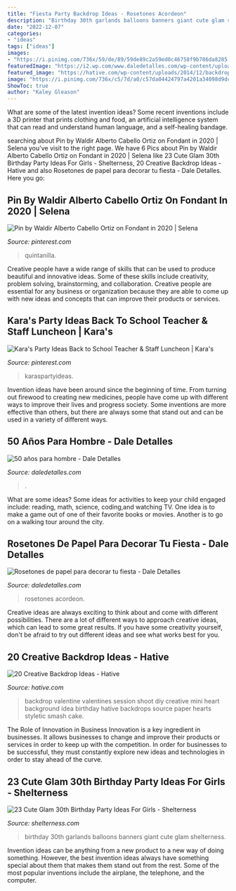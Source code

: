 ```yaml
---
title: "Fiesta Party Backdrop Ideas - Rosetones Acordeon"
description: "Birthday 30th garlands balloons banners giant cute glam shelterness"
date: "2022-12-07"
categories:
- "ideas"
tags: ["ideas"]
images:
- "https://i.pinimg.com/736x/59/de/89/59de89c2a59ed0c46758f9b786da8285.jpg"
featuredImage: "https://i2.wp.com/www.daledetalles.com/wp-content/uploads/2016/02/5027.jpg?resize=564%2C752"
featured_image: "https://hative.com/wp-content/uploads/2014/12/backdrop-ideas/10-creative-backdrop-ideas.jpg"
image: "https://i.pinimg.com/736x/c5/7d/a0/c57da04424797a4201a34098d9dc2952.jpg"
ShowToc: true
author: "Kaley Gleason"
---
```



What are some of the latest invention ideas?
Some recent inventions include a 3D printer that prints clothing and food, an artificial intelligence system that can read and understand human language, and a self-healing bandage.

	

		
searching about Pin by Waldir Alberto Cabello Ortiz on Fondant in 2020 | Selena you've visit to the right page. We have 6 Pics about Pin by Waldir Alberto Cabello Ortiz on Fondant in 2020 | Selena like 23 Cute Glam 30th Birthday Party Ideas For Girls - Shelterness, 20 Creative Backdrop Ideas - Hative and also Rosetones de papel para decorar tu fiesta - Dale Detalles. Here you go:
		
    
## Pin By Waldir Alberto Cabello Ortiz On Fondant In 2020 | Selena

<img loading=lazy src="https://i.pinimg.com/736x/59/de/89/59de89c2a59ed0c46758f9b786da8285.jpg" onerror="this.onerror=null;this.src='https://tse2.mm.bing.net/th?id=OIP.UtwA0FehmRxgAiXZ32bD2AHaNz&amp;pid=15.1';" alt="Pin by Waldir Alberto Cabello Ortiz on Fondant in 2020 | Selena">

_Source: pinterest.com_

>quintanilla. 

	

Creative people have a wide range of skills that can be used to produce beautiful and innovative ideas. Some of these skills include creativity, problem solving, brainstorming, and collaboration. Creative people are essential for any business or organization because they are able to come up with new ideas and concepts that can improve their products or services.

    
## Kara&#039;s Party Ideas Back To School Teacher &amp; Staff Luncheon | Kara&#039;s

<img loading=lazy src="https://i.pinimg.com/736x/c5/7d/a0/c57da04424797a4201a34098d9dc2952.jpg" onerror="this.onerror=null;this.src='https://tse3.mm.bing.net/th?id=OIP.ORihYdN0k0Z3wUEEP2MGOAHaJ3&amp;pid=15.1';" alt="Kara&#039;s Party Ideas Back to School Teacher &amp; Staff Luncheon | Kara&#039;s">

_Source: pinterest.com_

>karaspartyideas. 

	

Invention ideas have been around since the beginning of time. From turning out firewood to creating new medicines, people have come up with different ways to improve their lives and progress society. Some inventions are more effective than others, but there are always some that stand out and can be used in a variety of different ways.

    
## 50 Años Para Hombre - Dale Detalles

<img loading=lazy src="https://i2.wp.com/www.daledetalles.com/wp-content/uploads/2016/02/5027.jpg?resize=564%2C752" onerror="this.onerror=null;this.src='https://tse2.mm.bing.net/th?id=OIP.V2juDWyc-yUdrOAR7gJu0AHaJ4&amp;pid=15.1';" alt="50 años para hombre - Dale Detalles">

_Source: daledetalles.com_

>. 

	

What are some ideas?
Some ideas for activities to keep your child engaged include: reading, math, science, coding,and watching TV. One idea is to make a game out of one of their favorite books or movies. Another is to go on a walking tour around the city.

    
## Rosetones De Papel Para Decorar Tu Fiesta - Dale Detalles

<img loading=lazy src="https://i0.wp.com/www.daledetalles.com/wp-content/uploads/2017/02/flor-acordeon-o-roseton2.jpg?resize=549%2C822" onerror="this.onerror=null;this.src='https://tse1.mm.bing.net/th?id=OIP.PqlUAQxZ0urF8jQo5OPA0gHaLF&amp;pid=15.1';" alt="Rosetones de papel para decorar tu fiesta - Dale Detalles">

_Source: daledetalles.com_

>rosetones acordeon. 

	

Creative ideas are always exciting to think about and come with different possibilities. There are a lot of different ways to approach creative ideas, which can lead to some great results. If you have some creativity yourself, don't be afraid to try out different ideas and see what works best for you.

    
## 20 Creative Backdrop Ideas - Hative

<img loading=lazy src="https://hative.com/wp-content/uploads/2014/12/backdrop-ideas/10-creative-backdrop-ideas.jpg" onerror="this.onerror=null;this.src='https://tse2.mm.bing.net/th?id=OIP.uNUmSlDfdLBlWMhahRNitgHaLH&amp;pid=15.1';" alt="20 Creative Backdrop Ideas - Hative">

_Source: hative.com_

>backdrop valentine valentines session shoot diy creative mini heart background idea birthday hative backdrops source paper hearts styletic smash cake. 

	

The Role of Innovation in Business
Innovation is a key ingredient in businesses. It allows businesses to change and improve their products or services in order to keep up with the competition. In order for businesses to be successful, they must constantly explore new ideas and technologies in order to stay ahead of the curve.

    
## 23 Cute Glam 30th Birthday Party Ideas For Girls - Shelterness

<img loading=lazy src="https://i.shelterness.com/2017/02/04-giant-balloons-banners-and-garlands.jpg" onerror="this.onerror=null;this.src='https://tse2.mm.bing.net/th?id=OIP.uexFYFHb_cbRifhb0lJRcQHaJ4&amp;pid=15.1';" alt="23 Cute Glam 30th Birthday Party Ideas For Girls - Shelterness">

_Source: shelterness.com_

>birthday 30th garlands balloons banners giant cute glam shelterness. 

	

Invention ideas can be anything from a new product to a new way of doing something. However, the best invention ideas always have something special about them that makes them stand out from the rest. Some of the most popular inventions include the airplane, the telephone, and the computer.

